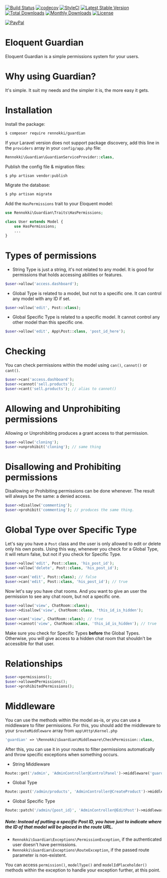 [![Build Status](https://travis-ci.org/rennokki/guardian.svg?branch=master)](https://travis-ci.org/rennokki/guardian)
[![codecov](https://codecov.io/gh/rennokki/guardian/branch/master/graph/badge.svg)](https://codecov.io/gh/rennokki/guardian/branch/master)
[![StyleCI](https://github.styleci.io/repos/136514812/shield?branch=master)](https://github.styleci.io/repos/136514812)
[![Latest Stable Version](https://poser.pugx.org/rennokki/guardian/v/stable)](https://packagist.org/packages/rennokki/guardian)
[![Total Downloads](https://poser.pugx.org/rennokki/guardian/downloads)](https://packagist.org/packages/rennokki/guardian)
[![Monthly Downloads](https://poser.pugx.org/rennokki/guardian/d/monthly)](https://packagist.org/packages/rennokki/guardian)
[![License](https://poser.pugx.org/rennokki/guardian/license)](https://packagist.org/packages/rennokki/guardian)

[![PayPal](https://img.shields.io/badge/PayPal-donate-blue.svg)](https://paypal.me/rennokki)

# Eloquent Guardian
Eloquent Guardian is a simple permissions system for your users.

# Why using Guardian?
It's simple. It suit my needs and the simpler it is, the more easy it gets.

# Installation
Install the package:
```bash
$ composer require rennokki/guardian
```

If your Laravel version does not support package discovery, add this line in the `providers` array in your `config/app.php` file:
```php
Rennokki\Guardian\GuardianServiceProvider::class,
```

Publish the config file & migration files:
```bash
$ php artisan vendor:publish
```

Migrate the database:
```bash
$ php artisan migrate
```

Add the `HasPermissions` trait to your Eloquent model:
```php
use Rennokki\Guardian\Traits\HasPermissions;

class User extends Model {
    use HasPermissions;
    ...
}
```

# Types of permissions
* String Type is just a string, it's not related to any model. It is good for permissions that holds accessing abilities or features.
```php
$user->allow('access.dashboard');
```

* Global Type is related to a model, but not to a specific one. It can control any model with any ID if set.
```php
$user->allow('edit', Post::class);
```

* Global Specific Type is related to a specific model. It cannot control any other model than this specific one.
```php
$user->allow('edit', App\Post::class, 'post_id_here');
```

# Checking
You can check permissions within the model using `can()`, `cannot()` or `cant()`.
```php
$user->can('access.dashboard');
$user->cannot('sell.products');
$user->cant('sell.products'); // alias to cannot()
```

# Allowing and Unprohibiting permissions
Allowing or Unprohibiting produces a grant access to that permission.
```php
$user->allow('cloning');
$user->unprohibit('cloning'); // same thing
```

# Disallowing and Prohibiting permissions
Disallowing or Prohibiting permissions can be done whenever. The result will always be the same: a denied access.
```php
$user->disallow('commenting');
$user->prohibit('commenting'); // produces the same thing.
```

# Global Type over Specific Type
Let's say you have a `Post` class and the user is only allowed to edit or delete only his own posts. Using this way, whenever you check for a Global Type, it will return false, but not if you check for Specific Type.
```php
$user->allow('edit', Post::class, 'his_post_id');
$user->allow('delete', Post::class, 'his_post_id');

$user->can('edit', Post::class); // false
$user->can('edit', Post::class, 'his_post_id'); // true
```

Now let's say you have chat rooms. And you want to give an user the permission to see any chat room, but not a specific one.
```php
$user->allow('view', ChatRoom::class);
$user->disallow('view', ChatRoom::class, 'this_id_is_hidden');

$user->can('view', ChatRoom::class); // true
$user->cannot('view', ChatRoom::class, 'this_id_is_hidden'); // true
```
Make sure you check for Specific Types **before** the Global Types. Otherwise, you will give access to a hidden chat room that shouldn't be accessible for that user.

# Relationships
```php
$user->permissions();
$user->allowedPermissions();
$user->prohibitedPermissions();
```

# Middleware
You can use the methods within the model as-is, or you can use a middleware to filter permissions. For this, you should add the middleware to your `$routeMiddleware` array from `app\Http\Kernel.php`

```php
'guardian' => \Rennokki\Guardian\Middleware\CheckPermission::class,
```

After this, you can use it in your routes to filter permissions automatically and throw specific exceptions when something occurs.

* String Middleware
```php
Route::get('/admin', 'AdminController@ControlPanel')->middleware('guardian:access.adashboard');
```

* Global Type
```php
Route::post('/admin/products', 'AdminController@CreateProduct')->middleware('guardian:create,App\Product');
```

* Global Specific Type
```php
Route::patch('/admin/{post_id}', 'AdminController@EditPost')->middleware('guardian:edit,App\Post,post_id');
```

##### Note: Instead of putting a specific Post ID, you have just to indicate where the ID of that model will be placed in the route URL. 

* `Rennokki\Guardian\Exceptions\PermissionException`, if the authenticated user doesn't have permissions.
* `Rennokki\Guardian\Exceptions\RouteException`, if the passed route parameter is non-existent.

You can access `permission()`, `modelType()` and `modelIdPlaceholder()` methods within the exception to handle your exception further, at this point.
